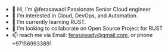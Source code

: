 - 👋 Hi, I’m @ferasawadi Passionate Senior Cloud engineer
- 👀 I’m interested in Cloud, DevOps, and Automation.
- 🌱 I’m currently learning RUST.
- 💞️ I’m looking to collaborate on Open Source Project for RUST
- 📫 reach me via Email: ferasawady@gmail.com, or phone +971569933891

<!---
ferasawadi/ferasawadi is a ✨ special ✨ repository because its `README.md` (this file) appears on your GitHub profile.
You can click the Preview link to take a look at your changes.
--->

